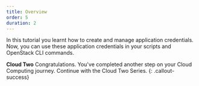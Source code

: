 ```yaml
---
title: Overview
order: 5
duration: 2
---
```


In this tutorial you learnt how to create and manage application credentials. Now, you can use these application credentials in your scripts and OpenStack CLI commands.

**Cloud Two** 
Congratulations. You've completed another step on your Cloud Computing journey. Continue with the Cloud Two Series.
{: .callout-success}